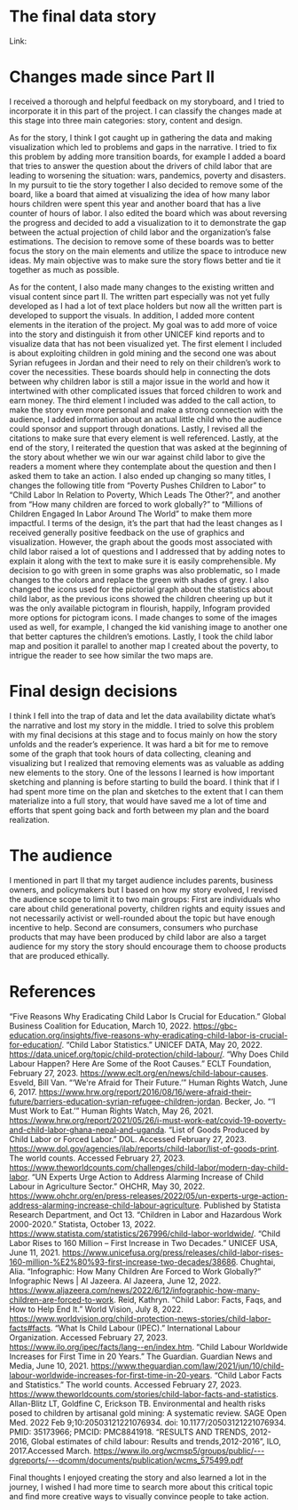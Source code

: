 # The final data story
Link:

# Changes made since Part II
I received a thorough and helpful feedback on my storyboard, and I tried to incorporate it in this part of the project. I can classify the changes made at this stage into three main categories: story, content and design.

As for the story, I think I got caught up in gathering the data and making visualization which led to problems and gaps in the narrative. I tried to fix this problem by adding more transition boards, for example I added a board that tries to answer the question about the drivers of child labor that are leading to worsening the situation: wars, pandemics, poverty and disasters. In my pursuit to tie the story together I also decided to remove some of the board, like a board that aimed at visualizing the idea of how many labor hours children were spent this year and another board that has a live counter of hours of labor. I also edited the board which was about reversing the progress and decided to add a visualization to it to demonstrate the gap between the actual projection of child labor and the organization’s false estimations. The decision to remove some of these boards was to better focus the story on the main elements and utilize the space to introduce new ideas. My main objective was to make sure the story flows better and tie it together as much as possible. 

As for the content, I also made many changes to the existing written and visual content since part II. The written part especially was not yet fully developed as I had a lot of text place holders but now all the written part is developed to support the visuals. In addition, I added more content elements in the iteration of the project. My goal was to add more of voice into the story and distinguish it from other UNICEF kind reports and to visualize data that has not been visualized yet. The first element I included is about exploiting children in gold mining and the second one was about Syrian refugees in Jordan and their need to rely on their children’s work to cover the necessities. These boards should help in connecting the dots between why children labor is still a major issue in the world and how it intertwined with other complicated issues that forced children to work and earn money. The third element I included was added to the call action, to make the story even more personal and make a strong connection with the audience, I added information about an actual little child who the audience could sponsor and support through donations. Lastly, I revised all the citations to make sure that every element is well referenced. Lastly, at the end of the story, I reiterated the question that was asked at the beginning of the story about whether we win our war against child labor to give the readers a moment where they contemplate about the question and then I asked them to take an action. I also ended up changing so many titles, I changes the following title from “Poverty Pushes Children to Labor” to “Child Labor In Relation to Poverty, Which Leads The Other?”, and another from “How many children are forced to work globally?” to “Millions of Children Engaged In Labor Around The World” to make them more impactful. 
I terms of the design, it’s the part that had the least changes as I received generally positive feedback on the use of graphics and visualization. However, the graph about the goods most associated with child labor raised a lot of questions and I addressed that by adding notes to explain it along with the text to make sure it is easily comprehensible. My decision to go with green in some graphs was also problematic, so I made changes to the colors and replace the green with shades of grey. I also changed the icons used for the pictorial graph about the statistics about child labor, as the previous icons showed the children cheering up but it was the only available pictogram in flourish, happily, Infogram provided more options for pictogram icons. I made changes to some of the images used as well, for example, I changed the kid vanishing image to another one that better captures the children’s emotions. Lastly, I took the child labor map and position it parallel to another map I created about the poverty, to intrigue the reader to see how similar the two maps are. 

# Final design decisions
I think I fell into the trap of data and let the data availability dictate what’s the narrative and lost my story in the middle. I tried to solve this problem with my final decisions at this stage and to focus mainly on how the story unfolds and the reader’s experience. It was hard a bit for me to remove some of the graph that took hours of data collecting, cleaning and visualizing but I realized that removing elements was as valuable as adding new elements to the story. 
One of the lessons I learned is how important sketching and planning is before starting to build the board. I think that if I had spent more time on the plan and sketches to the extent that I can them materialize into a full story, that would have saved me a lot of time and efforts that spent going back and forth between my plan and the board realization. 

# The audience
I mentioned in part II that my target audience includes parents, business owners, and policymakers but I based on how my story evolved, I revised the audience scope to limit it to two main groups: First are individuals who care about child generational poverty, children rights and equity issues and not necessarily activist or well-rounded about the topic but have enough incentive to help. Second are consumers, consumers who purchase products that may have been produced by child labor are also a target audience for my story the story should encourage them to choose products that are produced ethically. 

# References
“Five Reasons Why Eradicating Child Labor Is Crucial for Education.” Global Business Coalition for Education, March 10, 2022. https://gbc-education.org/insights/five-reasons-why-eradicating-child-labor-is-crucial-for-education/. 
“Child Labor Statistics.” UNICEF DATA, May 20, 2022. https://data.unicef.org/topic/child-protection/child-labour/. 
“Why Does Child Labour Happen? Here Are Some of the Root Causes.” ECLT Foundation, February 27, 2023. https://www.eclt.org/en/news/child-labour-causes. 
Esveld, Bill Van. “‘We're Afraid for Their Future.’” Human Rights Watch, June 6, 2017. https://www.hrw.org/report/2016/08/16/were-afraid-their-future/barriers-education-syrian-refugee-children-jordan. 
Becker, Jo. “‘I Must Work to Eat.’” Human Rights Watch, May 26, 2021. https://www.hrw.org/report/2021/05/26/i-must-work-eat/covid-19-poverty-and-child-labor-ghana-nepal-and-uganda. 
“List of Goods Produced by Child Labor or Forced Labor.” DOL. Accessed February 27, 2023. https://www.dol.gov/agencies/ilab/reports/child-labor/list-of-goods-print. 
The world counts. Accessed February 27, 2023. https://www.theworldcounts.com/challenges/child-labor/modern-day-child-labor. 
“UN Experts Urge Action to Address Alarming Increase of Child Labour in Agriculture Sector.” OHCHR, May 30, 2022. https://www.ohchr.org/en/press-releases/2022/05/un-experts-urge-action-address-alarming-increase-child-labour-agriculture. 
Published by Statista Research Department, and Oct 13. “Children in Labor and Hazardous Work 2000-2020.” Statista, October 13, 2022. https://www.statista.com/statistics/267996/child-labor-worldwide/. 
“Child Labor Rises to 160 Million – First Increase in Two Decades.” UNICEF USA, June 11, 2021. https://www.unicefusa.org/press/releases/child-labor-rises-160-million-%E2%80%93-first-increase-two-decades/38686. 
Chughtai, Alia. “Infographic: How Many Children Are Forced to Work Globally?” Infographic News | Al Jazeera. Al Jazeera, June 12, 2022. https://www.aljazeera.com/news/2022/6/12/infographic-how-many-children-are-forced-to-work. 
Reid, Kathryn. “Child Labor: Facts, Faqs, and How to Help End It.” World Vision, July 8, 2022. https://www.worldvision.org/child-protection-news-stories/child-labor-facts#facts. 
“What Is Child Labour (IPEC).” International Labour Organization. Accessed February 27, 2023. https://www.ilo.org/ipec/facts/lang--en/index.htm. 
“Child Labour Worldwide Increases for First Time in 20 Years.” The Guardian. Guardian News and Media, June 10, 2021. https://www.theguardian.com/law/2021/jun/10/child-labour-worldwide-increases-for-first-time-in-20-years. 
“Child Labor Facts and Statistics.” The world counts. Accessed February 27, 2023. https://www.theworldcounts.com/stories/child-labor-facts-and-statistics.
Allan-Blitz LT, Goldfine C, Erickson TB. Environmental and health risks posed to children by artisanal gold mining: A systematic review. SAGE Open Med. 2022 Feb 9;10:20503121221076934. doi: 10.1177/20503121221076934. PMID: 35173966; PMCID: PMC8841918.
“RESULTS AND TRENDS, 2012-2016, Global estimates of child labour: Results and trends,2012-2016”, ILO, 2017.Accessed March. https://www.ilo.org/wcmsp5/groups/public/---dgreports/---dcomm/documents/publication/wcms_575499.pdf

Final thoughts
I enjoyed creating the story and also learned a lot in the journey, I wished I had more time to search more about this critical topic and find more creative ways to visually convince people to take action. 

